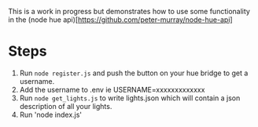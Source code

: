 This is a work in progress but demonstrates how to use some functionality in the (node hue api)[https://github.com/peter-murray/node-hue-api]

# Steps
1. Run `node register.js` and push the button on your hue bridge to get a username.
2. Add the username to .env ie USERNAME=xxxxxxxxxxxxx
3. Run `node get_lights.js` to write lights.json which will contain a json description of all your lights.
4. Run 'node index.js'